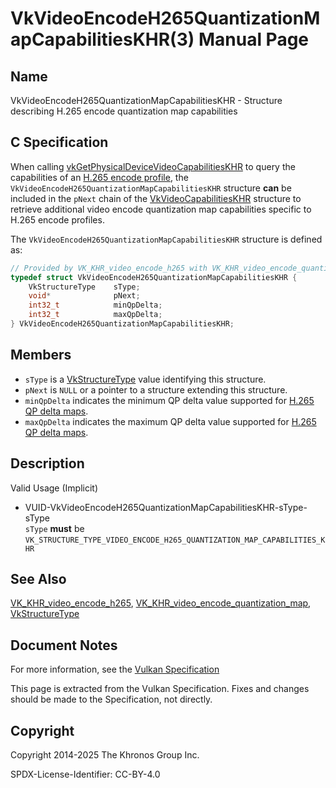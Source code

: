 # VkVideoEncodeH265QuantizationMapCapabilitiesKHR(3) Manual Page

## Name

VkVideoEncodeH265QuantizationMapCapabilitiesKHR - Structure describing H.265 encode quantization map capabilities



## [](#_c_specification)C Specification

When calling [vkGetPhysicalDeviceVideoCapabilitiesKHR](https://registry.khronos.org/vulkan/specs/latest/man/html/vkGetPhysicalDeviceVideoCapabilitiesKHR.html) to query the capabilities of an [H.265 encode profile](https://registry.khronos.org/vulkan/specs/latest/html/vkspec.html#encode-h265-profile), the `VkVideoEncodeH265QuantizationMapCapabilitiesKHR` structure **can** be included in the `pNext` chain of the [VkVideoCapabilitiesKHR](https://registry.khronos.org/vulkan/specs/latest/man/html/VkVideoCapabilitiesKHR.html) structure to retrieve additional video encode quantization map capabilities specific to H.265 encode profiles.

The `VkVideoEncodeH265QuantizationMapCapabilitiesKHR` structure is defined as:

```c++
// Provided by VK_KHR_video_encode_h265 with VK_KHR_video_encode_quantization_map
typedef struct VkVideoEncodeH265QuantizationMapCapabilitiesKHR {
    VkStructureType    sType;
    void*              pNext;
    int32_t            minQpDelta;
    int32_t            maxQpDelta;
} VkVideoEncodeH265QuantizationMapCapabilitiesKHR;
```

## [](#_members)Members

- `sType` is a [VkStructureType](https://registry.khronos.org/vulkan/specs/latest/man/html/VkStructureType.html) value identifying this structure.
- `pNext` is `NULL` or a pointer to a structure extending this structure.
- `minQpDelta` indicates the minimum QP delta value supported for [H.265 QP delta maps](https://registry.khronos.org/vulkan/specs/latest/html/vkspec.html#encode-h265-qp-delta-map).
- `maxQpDelta` indicates the maximum QP delta value supported for [H.265 QP delta maps](https://registry.khronos.org/vulkan/specs/latest/html/vkspec.html#encode-h265-qp-delta-map).

## [](#_description)Description

Valid Usage (Implicit)

- [](#VUID-VkVideoEncodeH265QuantizationMapCapabilitiesKHR-sType-sType)VUID-VkVideoEncodeH265QuantizationMapCapabilitiesKHR-sType-sType  
  `sType` **must** be `VK_STRUCTURE_TYPE_VIDEO_ENCODE_H265_QUANTIZATION_MAP_CAPABILITIES_KHR`

## [](#_see_also)See Also

[VK\_KHR\_video\_encode\_h265](https://registry.khronos.org/vulkan/specs/latest/man/html/VK_KHR_video_encode_h265.html), [VK\_KHR\_video\_encode\_quantization\_map](https://registry.khronos.org/vulkan/specs/latest/man/html/VK_KHR_video_encode_quantization_map.html), [VkStructureType](https://registry.khronos.org/vulkan/specs/latest/man/html/VkStructureType.html)

## [](#_document_notes)Document Notes

For more information, see the [Vulkan Specification](https://registry.khronos.org/vulkan/specs/latest/html/vkspec.html#VkVideoEncodeH265QuantizationMapCapabilitiesKHR)

This page is extracted from the Vulkan Specification. Fixes and changes should be made to the Specification, not directly.

## [](#_copyright)Copyright

Copyright 2014-2025 The Khronos Group Inc.

SPDX-License-Identifier: CC-BY-4.0